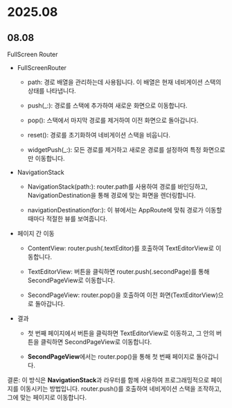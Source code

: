 # 2025.08
## 08.08
FullScreen Router

- FullScreenRouter

    - path: 경로 배열을 관리하는데 사용됩니다. 이 배열은 현재 네비게이션 스택의 상태를 나타냅니다.

    - push(_:): 경로를 스택에 추가하여 새로운 화면으로 이동합니다.

    - pop(): 스택에서 마지막 경로를 제거하여 이전 화면으로 돌아갑니다.

    - reset(): 경로를 초기화하여 네비게이션 스택을 비웁니다.

    - widgetPush(_:): 모든 경로를 제거하고 새로운 경로를 설정하여 특정 화면으로만 이동합니다.

- NavigationStack

    - NavigationStack(path:): router.path를 사용하여 경로를 바인딩하고, NavigationDestination을 통해 경로에 맞는 화면을 렌더링합니다.

    - navigationDestination(for:): 이 뷰에서는 AppRoute에 맞춰 경로가 이동할 때마다 적절한 뷰를 보여줍니다.

- 페이지 간 이동

    - ContentView: router.push(.textEditor)를 호출하여 TextEditorView로 이동합니다.

    - TextEditorView: 버튼을 클릭하면 router.push(.secondPage)를 통해 SecondPageView로 이동합니다.

    - SecondPageView: router.pop()을 호출하여 이전 화면(TextEditorView)으로 돌아갑니다.

- 결과

    - 첫 번째 페이지에서 버튼을 클릭하면 TextEditorView로 이동하고, 그 안의 버튼을 클릭하면 SecondPageView로 이동합니다.

    - **SecondPageView**에서는 router.pop()을 통해 첫 번째 페이지로 돌아갑니다.

결론:
이 방식은 **NavigationStack**과 라우터를 함께 사용하여 프로그래밍적으로 페이지를 이동시키는 방법입니다. router.push()를 호출하여 네비게이션 스택을 조작하고, 그에 맞는 페이지로 이동합니다.
